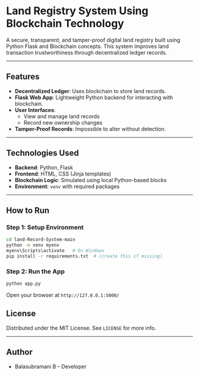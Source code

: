 
# Land Registry System Using Blockchain Technology

A secure, transparent, and tamper-proof digital land registry built using Python Flask and Blockchain concepts. This system improves land transaction trustworthiness through decentralized ledger records.

---

## Features

- **Decentralized Ledger**: Uses blockchain to store land records.
- **Flask Web App**: Lightweight Python backend for interacting with blockchain.
- **User Interfaces**:
  - View and manage land records
  - Record new ownership changes
- **Tamper-Proof Records**: Impossible to alter without detection.

---

## Technologies Used

- **Backend**: Python, Flask
- **Frontend**: HTML, CSS (Jinja templates)
- **Blockchain Logic**: Simulated using local Python-based blocks
- **Environment**: `venv` with required packages

---

## How to Run

### Step 1: Setup Environment
```bash
cd land-Record-System-main
python -m venv myenv
myenv\Scripts\activate   # On Windows
pip install -r requirements.txt  # (create this if missing)
```

### Step 2: Run the App
```bash
python app.py
```
Open your browser at `http://127.0.0.1:5000/`

## License

Distributed under the MIT License. See `LICENSE` for more info.

---

## Author

- Balasubramani B – Developer
